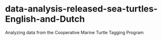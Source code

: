 # data-analysis-released-sea-turtles-English-and-Dutch
Analyzing data from the Cooperative Marine Turtle Tagging Program
